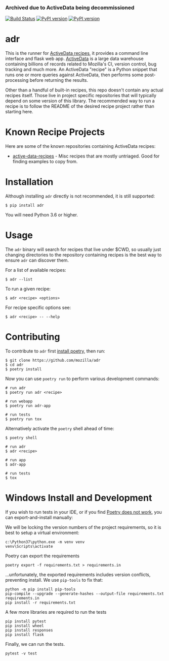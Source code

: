 
### Archived due to ActiveData being decommissioned

[![Build Status](https://travis-ci.org/mozilla/adr.svg?branch=master)](https://travis-ci.org/mozilla/adr)
[![PyPI version](https://badge.fury.io/py/adr.svg)](https://badge.fury.io/py/adr)
[![PyPI version](https://readthedocs.org/projects/active-data-recipes/badge/?version=latest)](https://active-data-recipes.readthedocs.io)

# adr

This is the runner for [ActiveData recipes][0], it provides a command line interface and flask web
app. [ActiveData][1] is a large data warehouse containing billions of records related to Mozilla's
CI, version control, bug tracking and much more. An ActiveData "recipe" is a Python snippet that
runs one or more queries against ActiveData, then performs some post-processing before returning the
results.

Other than a handful of built-in recipes, this repo doesn't contain any actual recipes itself. Those
live in project specific repositories that will typically depend on some version of this library.
The recommended way to run a recipe is to follow the README of the desired recipe project rather
than starting here.


# Known Recipe Projects

Here are some of the known repositories containing ActiveData recipes:

* [active-data-recipes][2] - Misc recipes that are mostly untriaged. Good for finding examples to
  copy from.


# Installation

Although installing `adr` directly is not recommended, it is still supported:

    $ pip install adr

You will need Python 3.6 or higher.


# Usage

The `adr` binary will search for recipes that live under $CWD, so usually just changing directories
to the repository containing recipes is the best way to ensure `adr` can discover them.

For a list of available recipes:

    $ adr --list

To run a given recipe:

    $ adr <recipe> <options>

For recipe specific options see:

    $ adr <recipe> -- --help


# Contributing

To contribute to `adr` first [install poetry][3], then run:

    $ git clone https://github.com/mozilla/adr
    $ cd adr
    $ poetry install

Now you can use `poetry run` to perform various development commands:

    # run adr
    $ poetry run adr <recipe>

    # run webapp
    $ poetry run adr-app

    # run tests
    $ poetry run tox

Alternatively activate the `poetry` shell ahead of time:

    $ poetry shell

    # run adr
    $ adr <recipe>

    # run app
    $ adr-app

    # run tests
    $ tox

# Windows Install and Development

If you wish to run tests in your IDE, or if you find [Poetry does not work](https://github.com/python-poetry/poetry/issues/2244), you can export-and-install manually:


We will be locking the version numbers of the project requirements, so it is best to setup a virtual environment:

    c:\Python37\python.exe -m venv venv
    venv\Scripts\activate

Poetry can export the requirements

    poetry export -f requirements.txt > requirements.in   

...unfortunately, the exported requirements includes version conflicts, preventing install.  We use `pip-tools` to fix that:   

    python -m pip install pip-tools
    pip-compile --upgrade --generate-hashes --output-file requirements.txt requirements.in
    pip install -r requirements.txt
    
A few more libraries are required to run the tests

    pip install pytest
    pip install wheel
    pip install responses
    pip install flask
    
Finally, we can run the tests.

    pytest -v test


[0]: https://active-data-recipes.readthedocs.io
[1]: https://github.com/mozilla/ActiveData
[2]: https://github.com/mozilla/active-data-recipes
[3]: https://poetry.eustace.io/docs/#installation
